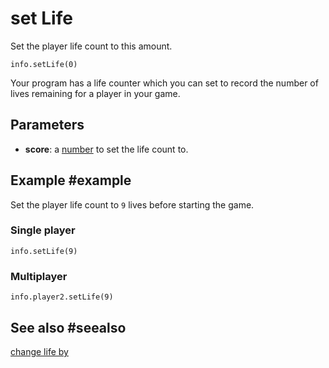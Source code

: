 # set Life

Set the player life count to this amount.

```sig
info.setLife(0)
```

Your program has a life counter which you can set to record the number of lives remaining for a player in your game.

## Parameters

* **score**: a [number](/types/number) to set the life count to.

## Example #example

Set the player life count to `9` lives before starting the game.

### Single player

```blocks
info.setLife(9)
```

### Multiplayer

```blocks
info.player2.setLife(9)
```

## See also #seealso

[change life by](/reference/info/change-life-by)